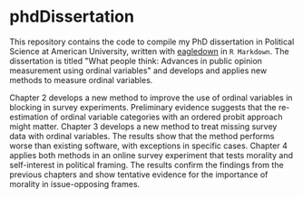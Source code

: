 # phdDissertation

This repository contains the code to compile my PhD dissertation in Political Science at American University, written with [eagledown](https://github.com/SimonHeuberger/eagledown) in `R Markdown`. The dissertation is titled "What people think: Advances in public opinion measurement using ordinal variables" and develops and applies new methods to measure ordinal variables. 

Chapter 2 develops a new method to improve the use of ordinal variables in blocking in survey experiments. Preliminary evidence suggests that the re-estimation of ordinal variable categories with an ordered probit approach might matter. Chapter 3 develops a new method to treat missing survey data with ordinal variables. The results show that the method performs worse than existing software, with exceptions in specific cases. Chapter 4 applies both methods in an online survey experiment that tests morality and self-interest in political framing. The results confirm the findings from the previous chapters and show tentative evidence for the importance of morality in issue-opposing frames.
